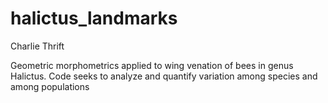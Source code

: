 # halictus_landmarks
Charlie Thrift 

Geometric morphometrics applied to wing venation of bees in genus Halictus. Code seeks to analyze and quantify variation among species and among populations
